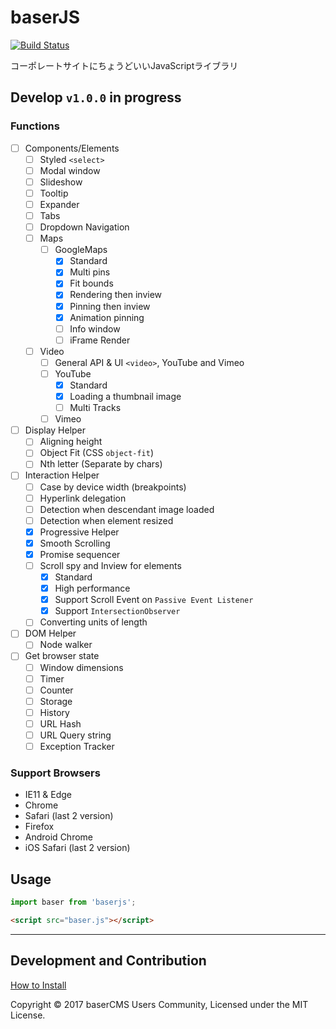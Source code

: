 baserJS
===

[![Build Status](https://travis-ci.org/baserproject/baserjs.svg?branch=rc)](https://travis-ci.org/baserproject/baserjs)

コーポレートサイトにちょうどいいJavaScriptライブラリ

<!--- [Web Site](https://baserproject.github.io/baserjs)
- [API Document](http://baserproject.github.io/baserjs/docs/)
- [Reference](http://qiita.com/search?q=baserjs)-->

## Develop `v1.0.0` in progress

### Functions
- [ ] Components/Elements
	- [ ] Styled `<select>`
	- [ ] Modal window
	- [ ] Slideshow
	- [ ] Tooltip
	- [ ] Expander
	- [ ] Tabs
	- [ ] Dropdown Navigation
	- [ ] Maps
		- [ ] GoogleMaps
			- [x] Standard
			- [x] Multi pins
			- [x] Fit bounds
			- [x] Rendering then inview
			- [x] Pinning then inview
			- [x] Animation pinning
			- [ ] Info window
			- [ ] iFrame Render
	- [ ] Video
		- [ ] General API & UI `<video>`, YouTube and Vimeo
		- [ ] YouTube
			- [x] Standard
			- [x] Loading a thumbnail image
			- [ ] Multi Tracks
		- [ ] Vimeo
- [ ] Display Helper
	- [ ] Aligning height
	- [ ] Object Fit (CSS `object-fit`)
	- [ ] Nth letter (Separate by chars)
- [ ] Interaction Helper
	- [ ] Case by device width (breakpoints)
	- [ ] Hyperlink delegation
	- [ ] Detection when descendant image loaded
	- [ ] Detection when element resized
	- [x] Progressive Helper
	- [x] Smooth Scrolling
	- [x] Promise sequencer
	- [ ] Scroll spy and Inview for elements
		- [x] Standard
		- [x] High performance
		- [x] Support Scroll Event on `Passive Event Listener`
		- [x] Support `IntersectionObserver`
	- [ ] Converting units of length
- [ ] DOM Helper
	- [ ] Node walker
- [ ] Get browser state
	- [ ] Window dimensions
	- [ ] Timer
	- [ ] Counter
	- [ ] Storage
	- [ ] History
	- [ ] URL Hash
	- [ ] URL Query string
	- [ ] Exception Tracker

### Support Browsers
- IE11 & Edge
- Chrome
- Safari (last 2 version)
- Firefox
- Android Chrome
- iOS Safari (last 2 version)

## Usage

```js
import baser from 'baserjs';
```

```html
<script src="baser.js"></script>
```

* * *

## Development and Contribution

[How to Install](INSTALL.md)

Copyright © 2017 baserCMS Users Community, Licensed under the MIT License.
